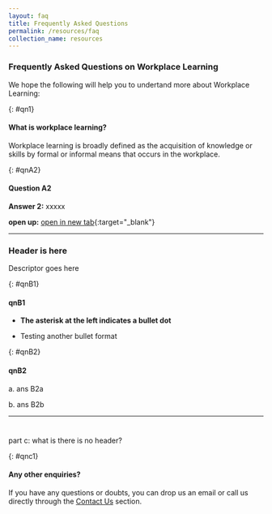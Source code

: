```yaml
---
layout: faq
title: Frequently Asked Questions
permalink: /resources/faq
collection_name: resources
---
```


<!-- COMMENT: This page uses customised 'faq' layout to organise the content below. Go to "_layouts->faq.html" if you need to edit the layout for this page, or change the layout to 'leftnav-page-content' in the header code snippet above to switch to a standard page layout -->

<!-- NOTE: Each Q&A must be preceded with a '{: #qn{Number}}' (e.g. {: #qn1}) as a unique identifier -->

<!-- COMMENT: The {:target="_blank"} syntax at the end of the Markdown webpage URL is used to open the URL in a new window tab -->


### Frequently Asked Questions on Workplace Learning

We hope the following will help you to undertand more about Workplace Learning:

{: #qn1}
#### What is workplace learning?
Workplace learning is broadly defined as the acquisition of knowledge or skills by formal or informal means that occurs in the workplace.

{: #qnA2}
#### Question A2
**Answer 2:** xxxxx

**open up:** [open in new tab](http://www.workplacelearning.gov.sg){:target="_blank"}

----------

### Header is here
Descriptor goes here

{: #qnB1}
#### qnB1
* **The asterisk at the left indicates a bullet dot**
- Testing another bullet format

{: #qnB2}
#### qnB2
a. ans B2a

b. ans B2b


---

#      
part c: what is there is no header?

{: #qnc1}
#### Any other enquiries?
If you have any questions or doubts, you can drop us an email or call us directly through the [Contact Us](/contact-us) section.
